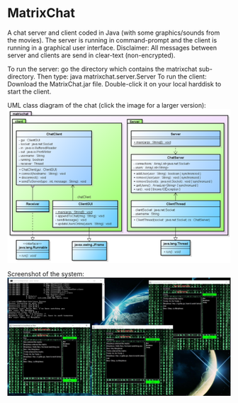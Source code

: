 # MatrixChat
A chat server and client coded in Java (with some graphics/sounds from the movies). The server is running in command-prompt and the client is running in a graphical user interface. Disclaimer: All messages between server and clients are send in clear-text (non-encrypted).

To run the server: go the directory which contains the matrixchat sub-directory. Then type: java matrixchat.server.Server
To run the client: Download the MatrixChat.jar file. Double-click it on your local harddisk to start the client.

UML class diagram of the chat (click the image for a larger version):
![Alt text](https://github.com/mb44/MatrixChat/blob/master/MatrixChat-Class-Diagram.png?raw=true "UML Class diagram")

Screenshot of the system:
![Alt text](https://github.com/mb44/MatrixChat/blob/master/chat.jpg?raw=true "Screenshot")
